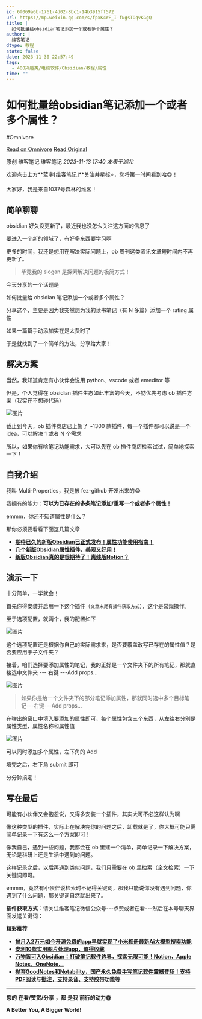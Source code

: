 ```yaml
---
id: 6f069a6b-1761-4d02-8bc1-14b3915ff572
url: https://mp.weixin.qq.com/s/fpxK4rF_I-fNgsTOqvKGgQ
title: |
  如何批量给obsidian笔记添加一个或者多个属性？
author: |
  维客笔记
dtype: 教程
state: false
date: 2023-11-30 22:57:49
tags:
  - 400兴趣类/电脑软件/Obsidian/教程/属性
time: ""
---
```



# 如何批量给obsidian笔记添加一个或者多个属性？
#Omnivore

[Read on Omnivore](https://omnivore.app/me/https-mp-weixin-qq-com-s-fpx-k-4-r-f-i-f-ngs-t-oqv-k-gg-q-18c20bc57eb)
[Read Original](https://mp.weixin.qq.com/s/fpxK4rF_I-fNgsTOqvKGgQ)

原创 维客笔记  维客笔记 _2023-11-13 17:40_ _发表于湖北_ 

欢迎点击上方**蓝字⌈维客笔记⌋**关注并星标⭐，您将第一时间看到哈😋！

大家好，我是来自1037号森林的维客！  

## 简单聊聊 

obsidian 好久没更新了，最近我也没怎么关注这方面的信息了

要进入一个新的领域了，有好多东西要学习啊

更多的时间，我还是想用在解决实际问题上，ob 周刊这类资讯文章短时间内不再更新了。

> 毕竟我的 slogan 是探索解决问题的极简方式！

今天分享的一个话题是

如何批量给 obsidian 笔记添加一个或者多个属性？

分享这个，主要是因为我突然想为我的读书笔记（有 N 多篇）添加一个 rating 属性

如果一篇篇手动添加实在是太费时了

于是就找到了一个简单的方法，分享给大家！

## 解决方案 

当然，我知道肯定有小伙伴会说用 python、vscode 或者 emeditor 等

但是，个人觉得在 obsidian 插件生态如此丰富的今天，不妨优先考虑 ob 插件方案（我实在不想碰代码）

![图片](https://proxy-prod.omnivore-image-cache.app/0x0,svsb9Ws29RNU_nDIQu9cBixCyYM--EeAd2UKSubjh6KY/https://mmbiz.qpic.cn/sz_mmbiz_png/h0UtZibCfO5lIb3TOE0uIn6G653SxHy5iawfpibiaJZ5dWJqlVMRjVSbbh4T2QhRN7HSomsuo7v3qrULZvAcCOWnlw/640?wx_fmt=png)

截止到今天，ob 插件商店已上架了 \~1300 款插件，每一个插件都可以说是一个 idea，可以解决 1 或者 N 个需求

所以，如果你有啥笔记功能需求，大可以先在 ob 插件商店检索试试，简单地探索一下！

## 自我介绍

我叫 Multi-Properties，我是被 fez-github 开发出来的😂

我拥有的能力：**可以为已存在的多条笔记添加/重写一个或者多个属性！**

emmm，你还不知道属性是什么？

那你必须要看看下面这几篇文章

* [**期待已久的新版Obsidian已正式发布！属性功能使用指南！**](http://mp.weixin.qq.com/s?%5F%5Fbiz=Mzg5Njk3MDUyMQ==&mid=2247488443&idx=1&sn=4a1a740ea55a633676f646bc39b7b762&chksm=c079a9cdf70e20dbe9731e3f337595d2a7ff65ddc7066da57bf28341db37ef54a2b91b08ea95&scene=21#wechat%5Fredirect)
* [**几个新版Obsidian属性插件，美观又好用！**](http://mp.weixin.qq.com/s?%5F%5Fbiz=Mzg5Njk3MDUyMQ==&mid=2247488267&idx=1&sn=6180328fc3221819f0e6e7ec541a04bc&chksm=c079a97df70e206b54f0e1ec8e93d750667f571531da6da6d7cd31e91fc4cbfcecbc71b9e5ac&scene=21#wechat%5Fredirect)
* [**新版Obsidian真的是很期待了！离线版Notion？**](http://mp.weixin.qq.com/s?%5F%5Fbiz=Mzg5Njk3MDUyMQ==&mid=2247488168&idx=1&sn=2f9e28ffad5edc66489b744e2356e619&chksm=c079a8def70e21c81fc8f3e8bc166b3034743a757fb610039cacb36add5f88f6676b2d964f1e&scene=21#wechat%5Fredirect)

## 演示一下

十分简单，一学就会！

首先你得安装并启用一下这个插件（`文章末尾有插件获取方式`），这个是常规操作。

至于选项配置，就两个，我的配置如下

![图片](https://proxy-prod.omnivore-image-cache.app/0x0,sibATsLT1QwA-DjpvqxLlha199VlO5-KudkNQcEMRBmQ/https://mmbiz.qpic.cn/sz_mmbiz_png/h0UtZibCfO5lIb3TOE0uIn6G653SxHy5iaJwENfIeFM2vbEaziaTFV16AQ5tRIfrJquN3ek36p1ppXibPavMoRNMYw/640?wx_fmt=png)

这个选项配置还是根据你自己的实际需求来，是否要覆盖改写已存在的属性值？是否要应用于子文件夹？

接着，咱们选择要添加属性的笔记，我的正好是一个文件夹下的所有笔记，那就直接选中文件夹 --- 右键 ---Add props...

![图片](https://proxy-prod.omnivore-image-cache.app/0x0,s4zI6a2d-nDmBo9ZXD3r1dAv8kY0-qnqjTszc3GJCn5Q/https://mmbiz.qpic.cn/sz_mmbiz_png/h0UtZibCfO5lIb3TOE0uIn6G653SxHy5iasJycb5KeToicdtWFIlAzbNI1mnav3xY8BGpt4bU8fPljJwVR1aSkJ6A/640?wx_fmt=png)

  
> 如果你是给一个文件夹下的部分笔记添加属性，那就同时选中多个目标笔记---右键---Add props...

在弹出的窗口中填入要添加的属性即可，每个属性包含三个东西，从左往右分别是属性类型、属性名称和属性值

![图片](https://proxy-prod.omnivore-image-cache.app/0x0,symMYnWRuoQaag_eTrIot1MFfXxFFHQGkQNCt2-cWZrU/https://mmbiz.qpic.cn/sz_mmbiz_png/h0UtZibCfO5lIb3TOE0uIn6G653SxHy5iaTXG3jyB61bdVrMqYs08OqZdy0FWicWQW0xA7vchuVjcia2IQ9csoDbzA/640?wx_fmt=png)

  
可以同时添加多个属性，左下角的 Add

填完之后，右下角 submit 即可

分分钟搞定！

## 写在最后 

可能有小伙伴又会抱怨说，又得多安装一个插件，其实大可不必这样认为啊

像这种类型的插件，实际上在解决完你的问题之后，卸载就是了，你大概可能只需简单记录一下有这么一个方案即可！

像我自己，遇到一些问题，我都会在 ob 里建一个清单，简单记录一下解决方案，无论是科研上还是生活中遇到的问题。

这样记录之后，以后再遇到类似问题，我们只需要在 ob 里检索（全文检索）一下关键词即可。

emmm，竟然有小伙伴说检索时不记得关键词，那我只能说你没有遇到问题，你遇到了什么问题，那关键词自然就出来了。

**插件获取方式**：请关注维客笔记微信公众号---点赞或者在看---然后在本号聊天界面发送关键词：

**精彩推荐**

* [**曾月入2万元如今开源免费的app早就实现了小米相册最新Ai大模型搜索功能**](http://mp.weixin.qq.com/s?%5F%5Fbiz=Mzg5Njk3MDUyMQ==&mid=2247488888&idx=1&sn=5272c01ca67d9976d09d03065d849e45&chksm=c079af0ef70e2618e20399b8d0f899da64c30d6c1d719cd1d6dfb062c7f016bffebcd793c527&scene=21#wechat%5Fredirect)
* [**安利10款实用图片处理app，值得收藏**](http://mp.weixin.qq.com/s?%5F%5Fbiz=Mzg5Njk3MDUyMQ==&mid=2247488914&idx=1&sn=e03de69fbff3240a81a9dcf4ef6959ac&chksm=c079afe4f70e26f28c9cbe69a2e253d6732fe37edd139df7f18612e3b1097fbf52cd09fc62a7&scene=21#wechat%5Fredirect)
* [**万物皆可入Obsidian：打破笔记软件边界，探索无限可能！Notion，Apple Notes，OneNote...**](http://mp.weixin.qq.com/s?%5F%5Fbiz=Mzg5Njk3MDUyMQ==&mid=2247488857&idx=1&sn=0c0abbef2ec6f53ca81f35b1743be74b&chksm=c079af2ff70e2639be7a9d4ebf3b493303e345d2b9641e9cb51ee7af89216b33162a7bab18ee&scene=21#wechat%5Fredirect)
* [**抛弃GoodNotes和Notability，国产永久免费手写笔记软件震撼登场！支持PDF阅读与批注，支持录音、支持胶带功能等**](http://mp.weixin.qq.com/s?%5F%5Fbiz=Mzg5Njk3MDUyMQ==&mid=2247488847&idx=1&sn=35e75a3e420c6589cd315e393c88697a&chksm=c079af39f70e262f8d30f3f14ac9f5e3b018810c420d703ff2b5fbe9e89eae95371e153c2f4a&scene=21#wechat%5Fredirect)

---

**您的** **在看/赞赏/分享** **，都** **是我** **前行的动力🌞**

  
**A Better You, A Bigger World!**



